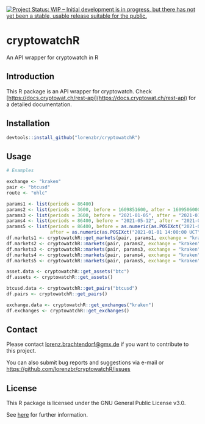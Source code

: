 [![Project Status: WIP – Initial development is in progress, but there has not yet been a stable, usable release suitable for the public.](https://www.repostatus.org/badges/latest/wip.svg)](https://www.repostatus.org/#wip)

# cryptowatchR
An API wrapper for cryptowatch in R


## Introduction

This R package is an API wrapper for cryptowatch. Check [https://docs.cryptowat.ch/rest-api](https://docs.cryptowat.ch/rest-api) for a detailed documentation.


## Installation


```R
devtools::install_github("lorenzbr/cryptowatchR")
```


## Usage

```R
# Examples

exchange <- "kraken"
pair <- "btcusd"
route <- "ohlc"

params1 <- list(periods = 86400)
params2 <- list(periods = 3600, before = 1609851600, after = 1609506000)
params3 <- list(periods = 3600, before = "2021-01-05", after = "2021-01-01")
params4 <- list(periods = 86400, before = "2021-05-12", after = "2021-01-01")
params5 <- list(periods = 86400, before = as.numeric(as.POSIXct("2021-05-12 14:00:00 UCT")),
                after = as.numeric(as.POSIXct("2021-01-01 14:00:00 UCT")))
df.markets1 <- cryptowatchR::get_markets(pair, params1, exchange = "kraken", route = "ohlc")
df.markets2 <- cryptowatchR::markets(pair, params2, exchange = "kraken", route = "ohlc", datetime = FALSE)
df.markets3 <- cryptowatchR::markets(pair, params3, exchange = "kraken", route = "ohlc")
df.markets4 <- cryptowatchR::markets(pair, params4, exchange = "kraken", route = "ohlc")
df.markets5 <- cryptowatchR::markets(pair, params5, exchange = "kraken", route = "ohlc", datetime = FALSE)

asset.data <- cryptowatchR::get_assets("btc")
df.assets <- cryptowatchR::get_assets()

btcusd.data <- cryptowatchR::get_pairs("btcusd")
df.pairs <- cryptowatchR::get_pairs()

exchange.data <- cryptowatchR::get_exchanges("kraken")
df.exchanges <- cryptowatchR::get_exchanges()
```


## Contact

Please contact <lorenz.brachtendorf@gmx.de> if you want to contribute to this project.

You can also submit bug reports and suggestions via e-mail or <https://github.com/lorenzbr/cryptowatchR/issues> 


## License

This R package is licensed under the GNU General Public License v3.0.

See [here](https://github.com/lorenzbr/cryptowatchR/blob/main/LICENSE) for further information.
